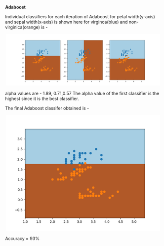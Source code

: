 
**Adaboost**

Individual classifiers for each iteration of Adaboost for petal width(y-axis) and sepal width(x-axis) is shown here for virginca(blue) and non-virginica(orange) is - 
<p align = center>
<img width="500" src = "./adaboost_n_estimators.png" >
</p>
alpha values are - 1.89, 0.71,0.57
The alpha value of the first classifier is the highest since it is the best classifier.

The final Adaboost classifer obtained is - 
<p align = center>
<img width="500" src = "./adaboost_final.png" >
</p>
Accuracy = 93%
